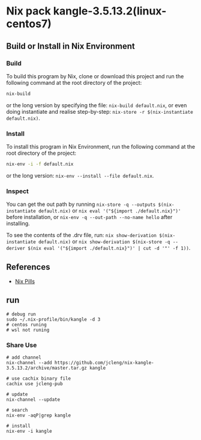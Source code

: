 # Nix pack kangle-3.5.13.2(linux-centos7)


## Build or Install in Nix Environment

### Build

To build this program by Nix, clone or download this project and run the following command at the root directory of the project:

```bash
nix-build
```

or the long version by specifying the file: `nix-build default.nix`, or even doing instantiate and realise step-by-step: `nix-store -r $(nix-instantiate default.nix)`.

### Install

To install this program in Nix Environment, run the following command at the root directory of the project:

```bash
nix-env -i -f default.nix
```

or the long version: `nix-env --install --file default.nix`.

### Inspect

You can get the out path by running `nix-store -q --outputs $(nix-instantiate default.nix)` or `nix eval '("${import ./default.nix}")'` before installation, or `nix-env -q --out-path --no-name hello` after installing.

To see the contents of the .drv file, run: `nix show-derivation $(nix-instantiate default.nix)` or `nix show-derivation $(nix-store -q --deriver $(nix eval '("${import ./default.nix}")' | cut -d '"' -f 1))`.


## References

- [Nix Pills](https://nixos.org/nixos/nix-pills/)

## run

```shell
# debug run
sudo ~/.nix-profile/bin/kangle -d 3
# centos runing
# wsl not runing
```
### Share Use

```shell
# add channel
nix-channel --add https://github.com/jcleng/nix-kangle-3.5.13.2/archive/master.tar.gz kangle

# use cachix binary file
cachix use jcleng-pub

# update
nix-channel --update

# search
nix-env -aqP|grep kangle

# install
nix-env -i kangle
```
